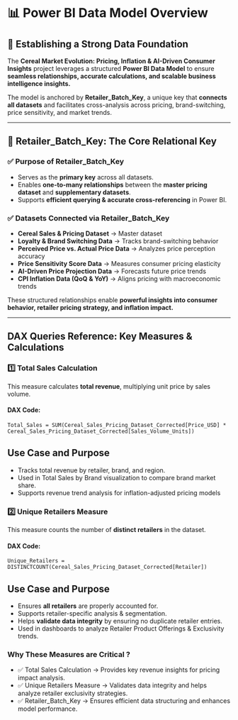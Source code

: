 # 📊 Power BI Data Model Overview  

## 🔑 Establishing a Strong Data Foundation  
The **Cereal Market Evolution: Pricing, Inflation & AI-Driven Consumer Insights** project leverages a structured **Power BI Data Model** to ensure **seamless relationships, accurate calculations, and scalable business intelligence insights.**  

The model is anchored by **Retailer_Batch_Key**, a unique key that **connects all datasets** and facilitates cross-analysis across pricing, brand-switching, price sensitivity, and market trends.

---

## 🔑 Retailer_Batch_Key: The Core Relational Key  

### ✅ Purpose of Retailer_Batch_Key  
- Serves as the **primary key** across all datasets.  
- Enables **one-to-many relationships** between the **master pricing dataset** and **supplementary datasets**.  
- Supports **efficient querying & accurate cross-referencing** in Power BI.  

### ✅ Datasets Connected via Retailer_Batch_Key  
- **Cereal Sales & Pricing Dataset** → Master dataset  
- **Loyalty & Brand Switching Data** → Tracks brand-switching behavior  
- **Perceived Price vs. Actual Price Data** → Analyzes price perception accuracy  
- **Price Sensitivity Score Data** → Measures consumer pricing elasticity  
- **AI-Driven Price Projection Data** → Forecasts future price trends  
- **CPI Inflation Data (QoQ & YoY)** → Aligns pricing with macroeconomic trends  

These structured relationships enable **powerful insights into consumer behavior, retailer pricing strategy, and inflation impact.**  

---

## **DAX Queries Reference: Key Measures & Calculations**  

### 1️⃣ Total Sales Calculation  
This measure calculates **total revenue**, multiplying unit price by sales volume.

#### **DAX Code:**
```DAX
Total_Sales = SUM(Cereal_Sales_Pricing_Dataset_Corrected[Price_USD] * Cereal_Sales_Pricing_Dataset_Corrected[Sales_Volume_Units])
```

## Use Case and Purpose
- Tracks total revenue by retailer, brand, and region.
- Used in Total Sales by Brand visualization to compare brand market share.
- Supports revenue trend analysis for inflation-adjusted pricing models

### 2️⃣ Unique Retailers Measure
This measure counts the number of **distinct retailers** in the dataset.

#### **DAX Code:**
```DAX
Unique_Retailers = DISTINCTCOUNT(Cereal_Sales_Pricing_Dataset_Corrected[Retailer])
```

## Use Case and Purpose
- Ensures **all retailers** are properly accounted for.
- Supports retailer-specific analysis & segmentation.
- Helps **validate data integrity** by ensuring no duplicate retailer entries.
- Used in dashboards to analyze Retailer Product Offerings & Exclusivity trends.

### Why These Measures are **Critical** ?
- ✅ Total Sales Calculation → Provides key revenue insights for pricing impact analysis.
- ✅ Unique Retailers Measure → Validates data integrity and helps analyze retailer exclusivity strategies.
- ✅ Retailer_Batch_Key → Ensures efficient data structuring and enhances model performance.

